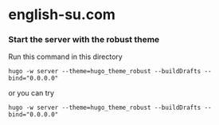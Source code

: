 # english-su.com

### Start the server with the robust theme

Run this command in this directory
```
hugo -w server --theme=hugo_theme_robust --buildDrafts --bind="0.0.0.0"
```
or you can try
```
hugo -w server --theme=hugo_theme_robust --buildDrafts --bind="0.0.0.0"
```

